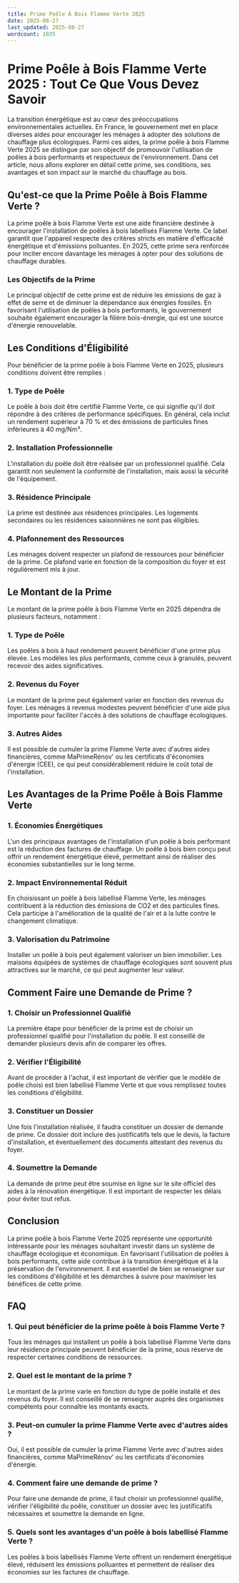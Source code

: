 ```yaml
---
title: Prime Poêle À Bois Flamme Verte 2025
date: 2025-08-27
last_updated: 2025-08-27
wordcount: 1035
---
```


# Prime Poêle à Bois Flamme Verte 2025 : Tout Ce Que Vous Devez Savoir

La transition énergétique est au cœur des préoccupations environnementales actuelles. En France, le gouvernement met en place diverses aides pour encourager les ménages à adopter des solutions de chauffage plus écologiques. Parmi ces aides, la prime poêle à bois Flamme Verte 2025 se distingue par son objectif de promouvoir l'utilisation de poêles à bois performants et respectueux de l'environnement. Dans cet article, nous allons explorer en détail cette prime, ses conditions, ses avantages et son impact sur le marché du chauffage au bois.

## Qu'est-ce que la Prime Poêle à Bois Flamme Verte ?

La prime poêle à bois Flamme Verte est une aide financière destinée à encourager l'installation de poêles à bois labellisés Flamme Verte. Ce label garantit que l'appareil respecte des critères stricts en matière d'efficacité énergétique et d'émissions polluantes. En 2025, cette prime sera renforcée pour inciter encore davantage les ménages à opter pour des solutions de chauffage durables.

### Les Objectifs de la Prime

Le principal objectif de cette prime est de réduire les émissions de gaz à effet de serre et de diminuer la dépendance aux énergies fossiles. En favorisant l'utilisation de poêles à bois performants, le gouvernement souhaite également encourager la filière bois-énergie, qui est une source d'énergie renouvelable.

## Les Conditions d'Éligibilité

Pour bénéficier de la prime poêle à bois Flamme Verte en 2025, plusieurs conditions doivent être remplies :

### 1. Type de Poêle

Le poêle à bois doit être certifié Flamme Verte, ce qui signifie qu'il doit répondre à des critères de performance spécifiques. En général, cela inclut un rendement supérieur à 70 % et des émissions de particules fines inférieures à 40 mg/Nm³.

### 2. Installation Professionnelle

L'installation du poêle doit être réalisée par un professionnel qualifié. Cela garantit non seulement la conformité de l'installation, mais aussi la sécurité de l'équipement.

### 3. Résidence Principale

La prime est destinée aux résidences principales. Les logements secondaires ou les résidences saisonnières ne sont pas éligibles.

### 4. Plafonnement des Ressources

Les ménages doivent respecter un plafond de ressources pour bénéficier de la prime. Ce plafond varie en fonction de la composition du foyer et est régulièrement mis à jour.

## Le Montant de la Prime

Le montant de la prime poêle à bois Flamme Verte en 2025 dépendra de plusieurs facteurs, notamment :

### 1. Type de Poêle

Les poêles à bois à haut rendement peuvent bénéficier d'une prime plus élevée. Les modèles les plus performants, comme ceux à granulés, peuvent recevoir des aides significatives.

### 2. Revenus du Foyer

Le montant de la prime peut également varier en fonction des revenus du foyer. Les ménages à revenus modestes peuvent bénéficier d'une aide plus importante pour faciliter l'accès à des solutions de chauffage écologiques.

### 3. Autres Aides

Il est possible de cumuler la prime Flamme Verte avec d'autres aides financières, comme MaPrimeRénov' ou les certificats d'économies d'énergie (CEE), ce qui peut considérablement réduire le coût total de l'installation.

## Les Avantages de la Prime Poêle à Bois Flamme Verte

### 1. Économies Énergétiques

L'un des principaux avantages de l'installation d'un poêle à bois performant est la réduction des factures de chauffage. Un poêle à bois bien conçu peut offrir un rendement énergétique élevé, permettant ainsi de réaliser des économies substantielles sur le long terme.

### 2. Impact Environnemental Réduit

En choisissant un poêle à bois labellisé Flamme Verte, les ménages contribuent à la réduction des émissions de CO2 et des particules fines. Cela participe à l'amélioration de la qualité de l'air et à la lutte contre le changement climatique.

### 3. Valorisation du Patrimoine

Installer un poêle à bois peut également valoriser un bien immobilier. Les maisons équipées de systèmes de chauffage écologiques sont souvent plus attractives sur le marché, ce qui peut augmenter leur valeur.

## Comment Faire une Demande de Prime ?

### 1. Choisir un Professionnel Qualifié

La première étape pour bénéficier de la prime est de choisir un professionnel qualifié pour l'installation du poêle. Il est conseillé de demander plusieurs devis afin de comparer les offres.

### 2. Vérifier l'Éligibilité

Avant de procéder à l'achat, il est important de vérifier que le modèle de poêle choisi est bien labellisé Flamme Verte et que vous remplissez toutes les conditions d'éligibilité.

### 3. Constituer un Dossier

Une fois l'installation réalisée, il faudra constituer un dossier de demande de prime. Ce dossier doit inclure des justificatifs tels que le devis, la facture d'installation, et éventuellement des documents attestant des revenus du foyer.

### 4. Soumettre la Demande

La demande de prime peut être soumise en ligne sur le site officiel des aides à la rénovation énergétique. Il est important de respecter les délais pour éviter tout refus.

## Conclusion

La prime poêle à bois Flamme Verte 2025 représente une opportunité intéressante pour les ménages souhaitant investir dans un système de chauffage écologique et économique. En favorisant l'utilisation de poêles à bois performants, cette aide contribue à la transition énergétique et à la préservation de l'environnement. Il est essentiel de bien se renseigner sur les conditions d'éligibilité et les démarches à suivre pour maximiser les bénéfices de cette prime.

## FAQ

### 1. Qui peut bénéficier de la prime poêle à bois Flamme Verte ?

Tous les ménages qui installent un poêle à bois labellisé Flamme Verte dans leur résidence principale peuvent bénéficier de la prime, sous réserve de respecter certaines conditions de ressources.

### 2. Quel est le montant de la prime ?

Le montant de la prime varie en fonction du type de poêle installé et des revenus du foyer. Il est conseillé de se renseigner auprès des organismes compétents pour connaître les montants exacts.

### 3. Peut-on cumuler la prime Flamme Verte avec d'autres aides ?

Oui, il est possible de cumuler la prime Flamme Verte avec d'autres aides financières, comme MaPrimeRénov' ou les certificats d'économies d'énergie.

### 4. Comment faire une demande de prime ?

Pour faire une demande de prime, il faut choisir un professionnel qualifié, vérifier l'éligibilité du poêle, constituer un dossier avec les justificatifs nécessaires et soumettre la demande en ligne.

### 5. Quels sont les avantages d'un poêle à bois labellisé Flamme Verte ?

Les poêles à bois labellisés Flamme Verte offrent un rendement énergétique élevé, réduisent les émissions polluantes et permettent de réaliser des économies sur les factures de chauffage.
